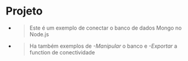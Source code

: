 # Projeto
- >Este é um exemplo de conectar o banco de dados Mongo no Node.js
- >Ha também exemplos de *-Manipular* o banco e *-Exportar* a function de conectividade 
